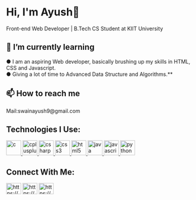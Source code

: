 <h1>Hi, I'm Ayush👋</h1>
<p>Front-end Web Developer | B.Tech CS Student at KIIT University</p>

<h2><strong>🌱 I’m currently learning</strong></h2> 
● I am an aspiring Web developer, basically brushing up my skills in HTML, CSS and Javascript.
<br>
● Giving a lot of time to Advanced Data Structure and Algorithms.**

<h2><strong>📫 How to reach me</strong></h2>
<p>Mail:swainayush9@gmail.com</p>

<h2 align="left"><strong>Technologies I Use:</strong></h2>
<p align="left"> <a href="https://www.cprogramming.com/" target="_blank"> <img src="https://devicons.github.io/devicon/devicon.git/icons/c/c-original.svg" alt="c" width="40" height="40"/> </a> <a href="https://www.w3schools.com/cpp/" target="_blank"> <img src="https://devicons.github.io/devicon/devicon.git/icons/cplusplus/cplusplus-original.svg" alt="cplusplus" width="40" height="40"/> </a> <a href="https://www.w3schools.com/cs/" target="_blank"> <img src="https://devicons.github.io/devicon/devicon.git/icons/csharp/csharp-original.svg" alt="csharp" width="40" height="40"/> </a> <a href="https://www.w3schools.com/css/" target="_blank"> <img src="https://devicons.github.io/devicon/devicon.git/icons/css3/css3-original-wordmark.svg" alt="css3" width="40" height="40"/> </a> <a href="https://www.w3.org/html/" target="_blank"> <img src="https://devicons.github.io/devicon/devicon.git/icons/html5/html5-original-wordmark.svg" alt="html5" width="40" height="40"/> </a> <a href="https://www.java.com" target="_blank"> <img src="https://devicons.github.io/devicon/devicon.git/icons/java/java-original-wordmark.svg" alt="java" width="40" height="40"/> </a> <a href="https://developer.mozilla.org/en-US/docs/Web/JavaScript" target="_blank"> <img src="https://devicons.github.io/devicon/devicon.git/icons/javascript/javascript-original.svg" alt="javascript" width="40" height="40"/> </a> <a href="https://www.python.org" target="_blank"> <img src="https://devicons.github.io/devicon/devicon.git/icons/python/python-original.svg" alt="python" width="40" height="40"/> </a> </p>

<h2 align="left"><strong>Connect With Me:</strong></h2>
<p align="left">
<a href="https://www.linkedin.com/in/ayushranjan-swain-90a4011b9/" target="blank"><img align="center" src="https://cdn.jsdelivr.net/npm/simple-icons@3.0.1/icons/linkedin.svg" alt="https://www.linkedin.com/in/ayushranjan-swain-90a4011b9/" height="30" width="40" /></a>
<a href="https://www.instagram.com/a_.y_.u_.s_.h_/" target="blank"><img align="center" src="https://cdn.jsdelivr.net/npm/simple-icons@3.0.1/icons/instagram.svg" alt="https://www.instagram.com/a_.y_.u_.s_.h_/" height="30" width="40" /></a>
<a href="https://www.hackerrank.com/swainayush9" target="blank"><img align="center" src="https://cdn.jsdelivr.net/npm/simple-icons@3.0.1/icons/hackerrank.svg" alt="https://www.hackerrank.com/swainayush9" height="30" width="40" /></a>
</p>

